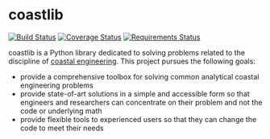 # coastlib

[![Build Status](https://travis-ci.org/georgebv/coastlib.svg?branch=reborn)](https://travis-ci.org/georgebv/coastlib) [![Coverage Status](https://coveralls.io/repos/github/georgebv/coastlib/badge.svg)](https://coveralls.io/github/georgebv/coastlib) [![Requirements Status](https://requires.io/github/georgebv/coastlib/requirements.svg?branch=reborn)](https://requires.io/github/georgebv/coastlib/requirements/?branch=reborn)

coastlib is a Python library dedicated to solving problems related to the discipline of [coastal engineering](https://en.wikipedia.org/wiki/Coastal_engineering). This project pursues the following goals:

- provide a comprehensive toolbox for solving common analytical coastal engineering problems
- provide state-of-art solutions in a simple and accessible form so that engineers and researchers can concentrate on their problem and not the code or underlying math
- provide flexible tools to experienced users so that they can change the code to meet their needs
